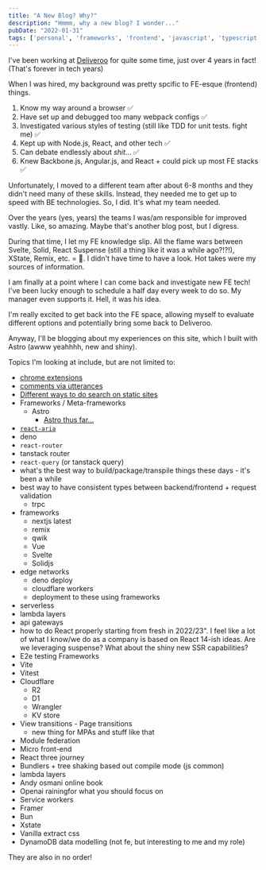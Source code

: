 ```yaml
---
title: "A New Blog? Why?"
description: "Hmmm, why a new blog? I wonder..."
pubDate: "2022-01-31"
tags: ['personal', 'frameworks', 'frontend', 'javascript', 'typescript']
---
```


I've been working at [Deliveroo](https://deliveroo.co.uk/) for quite some time, just over 4 years in fact! (That's forever in tech years)

When I was hired, my background was pretty spcific to FE-esque (frontend) things.

1. Know my way around a browser ✅
2. Have set up and debugged too many webpack configs ✅
3. Investigated various styles of testing (still like TDD for unit tests. fight me) ✅
4. Kept up with Node.js, React, and other tech ✅
5. Can debate endlessly about _shit_... ✅
6. Knew Backbone.js, Angular.js, and React + could pick up most FE stacks ✅

Unfortunately, I moved to a different team after about 6-8 months and they didn't need many of these skills. Instead, they needed me to get up to speed with BE technologies. So, I did. It's what my team needed.

Over the years (yes, years) the teams I was/am responsible for improved vastly. Like, so amazing. Maybe that's another blog post, but I digress.

During that time, I let my FE knowledge slip. All the flame wars between Svelte, Solid, React Suspense (still a thing like it was a while ago?!?!), XState, Remix, etc. = 🍿. I didn't have time to have a look. Hot takes were my sources of information.

I am finally at a point where I can come back and investigate new FE tech! I've been lucky enough to schedule a half day every week to do so. My manager even supports it. Hell, it was his idea.

I'm really excited to get back into the FE space, allowing myself to evaluate different options and potentially bring some back to Deliveroo.

Anyway, I'll be blogging about my experiences on this site, which I built with Astro (awww yeahhhh, new and shiny).

Topics I'm looking at include, but are not limited to:

-   [chrome extensions](/blog/my-first-chrome-extension)
-   [comments via utterances](/blog/adding-comments-to-this-thing)
-   [Different ways to do search on static sites](/blog/how-do-search-this-thing)
-   Frameworks / Meta-frameworks
    -   Astro
        -   [Astro thus far...](/blog/1-astro-thus-far)
-   [`react-aria`](/blog/react-aria-exploration)
-   deno
-   `react-router`
-   tanstack router
-   `react-query` (or tanstack query)
-   what's the best way to build/package/transpile things these days - it's been a while
-   best way to have consistent types between backend/frontend + request validation
    -   trpc
-   frameworks
    -   nextjs latest
    -   remix
    -   qwik
    -   Vue
    -   Svelte
    -   Solidjs
-   edge networks
    -   deno deploy
    -   cloudflare workers
    -   deployment to these using frameworks
-   serverless
-   lambda layers
-   api gateways
-   how to do React properly starting from fresh in 2022/23". I feel like a lot of what I know/we do as a company is based on React 14-ish ideas. Are we leveraging suspense? What about the shiny new SSR capabilities?
-   E2e testing Frameworks
-   Vite
-   Vitest
-   Cloudflare
    -   R2
    -   D1
    -   Wrangler
    -   KV store
-   View transitions - Page transitions
    -   new thing for MPAs and stuff like that
-   Module federation
-   Micro front-end
-   React three journey
-   Bundlers + tree shaking based out compile mode (js common)
-   lambda layers
-   Andy osmani online book
-   Openai rainingfor what you should focus on
-   Service workers
-   Framer
-   Bun
-   Xstate
-   Vanilla extract css
-   DynamoDB data modelling (not fe, but interesting to me and my role)


They are also in no order!
